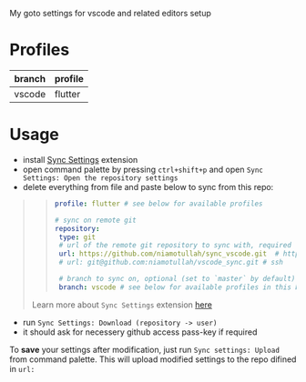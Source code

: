 My goto settings for vscode and related editors setup
# Profiles
| branch   | profile       |
| -------- | ------------- |
| vscode   | flutter       |
# Usage
- install [Sync Settings](https://github.com/zokugun/vscode-sync-settings) extension
- open command palette by pressing `ctrl+shift+p` and open `Sync Settings: Open the repository settings`
- delete everything from file and paste below to sync from this repo:
>>```yml
>>profile: flutter # see below for available profiles
>>
>># sync on remote git
>>repository:
>>  type: git
>>  # url of the remote git repository to sync with, required
>>  url: https://github.com/niamotullah/sync_vscode.git  # https
>>  # url: git@github.com:niamotullah/vscode_sync.git # ssh
>>
>>  # branch to sync on, optional (set to `master` by default)
>>  branch: vscode # see below for available profiles in this branch
>>```
>Learn more about `Sync Settings` extension [here](https://github.com/zokugun/vscode-sync-settings)
- run `Sync Settings: Download (repository -> user)`
- it should ask for necessery github access pass-key if required

To **save** your settings after modification, just run `Sync settings: Upload` from command palette. This will upload modified settings to the repo difined in `url:`




